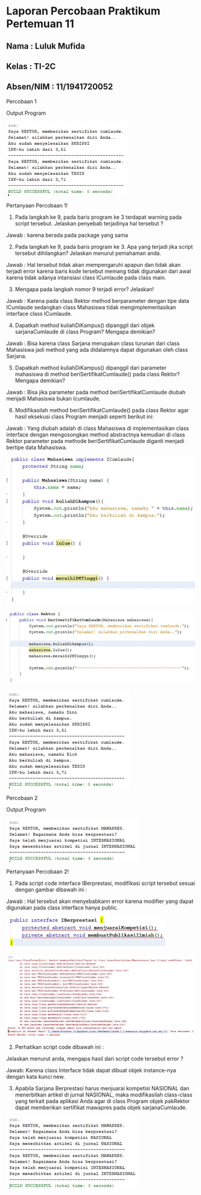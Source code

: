# Laporan Percobaan Praktikum Pertemuan 11

## Nama : Luluk Mufida

## Kelas : TI-2C

## Absen/NIM : 11/1941720052

Percobaan 1

Output Program

![output](https://github.com/LulukMufida015/PBO-1941720052/blob/master/pertemuan11/img/p1.JPG)

Pertanyaan Percobaan 1!

1. Pada  langkah  ke  9,  pada  baris  program  ke  3  terdapat  warning  pada  script  tersebut. 
Jelaskan penyebab terjadinya hal tersebut ?

Jawab : karena berada pada package yang sama

2. Pada  langkah  ke  9,  pada  baris  program  ke  3.  Apa  yang  terjadi  jika  script  tersebut 
dihilangkan? Jelaskan menurut pemahaman anda.

Jawab : Hal tersebut tidak akan mempengaruhi apapun dan tidak akan terjadi error karena baris kode tersebut memang tidak digunakan dari awal karena tidak adanya intansiasi class ICumlaude pada class main.

3. Mengapa pada langkah nomor 9 terjadi error? Jelaskan!

Jawab : Karena pada class Rektor method berparameter dengan tipe data ICumlaude sedangkan class Mahasiswa tidak mengimplementasikan interface class ICumlaude.

4. Dapatkah method  kuliahDiKampus()  dipanggil dari objek  sarjanaCumlaude  di  class
Program? Mengapa demikian?

Jawab : Bisa karena class Sarjana merupakan class turunan dari class Mahasiswa jadi method yang ada didalamnya dapat digunakan oleh class Sarjana.

5. Dapatkah method  kuliahDiKampus()  dipanggil dari parameter  mahasiswa  di method 
beriSertifikatCumlaude() pada class Rektor? Mengapa demikian?

Jawab : Bisa jika parameter pada method beriSertifikatCumlaude diubah menjadi Mahasiswa bukan Icumlaude.

6. Modifikasilah method beriSertifikatCumlaude() pada class Rektor agar hasil eksekusi 
class Program menjadi seperti berikut ini:

Jawab : Yang diubah adalah di class Mahasiswa di implementasikan class interface dengan mengosongkan method abstractnya kemudian di class Rektor parameter pada methode beriSertifikatCumlaude diganti menjadi bertipe data Mahasiswa.

![output](https://github.com/LulukMufida015/PBO-1941720052/blob/master/pertemuan11/img/code_p6mhs.JPG)

![output](https://github.com/LulukMufida015/PBO-1941720052/blob/master/pertemuan11/img/code_p6rektor.JPG)

![output](https://github.com/LulukMufida015/PBO-1941720052/blob/master/pertemuan11/img/p6_p1.JPG)

Percobaan 2

Output Program

![output](https://github.com/LulukMufida015/PBO-1941720052/blob/master/pertemuan11/img/p2.JPG)

Pertanyaan Percobaan 2!

1. Pada script code interface IBerprestasi, modifikasi script tersebut sesuai dengan gambar 
dibawah ini :

Jawab : Hal tersebut akan menyebabkann error karena modifier yang dapat digunakan pada class interface hanya public.

![output](https://github.com/LulukMufida015/PBO-1941720052/blob/master/pertemuan11/img/code_p1_p2.JPG)

![output](https://github.com/LulukMufida015/PBO-1941720052/blob/master/pertemuan11/img/out_p1_p2.JPG)

2. Perhatikan script code dibawah ini :

Jelaskan menurut anda, mengapa hasil dari script code tersebut error ?

Jawab: Karena class Interface tidak dapat dibuat objek instance-nya dengan kata kunci new.

3.  Apabila  Sarjana  Berprestasi  harus  menjuarai  kompetisi  NASIONAL  dan 
menerbitkan artikel di jurnal NASIONAL, maka modifikasilah  class-class yang terkait 
pada aplikasi Anda agar di class Program objek pakRektor dapat memberikan sertifikat 
mawapres pada objek sarjanaCumlaude.

![output](https://github.com/LulukMufida015/PBO-1941720052/blob/master/pertemuan11/img/p3_p2.JPG)


